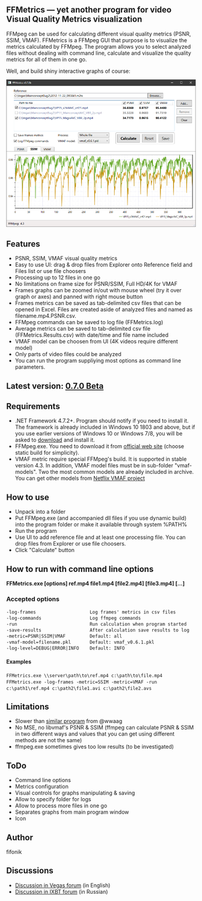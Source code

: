 ## FFMetrics — yet another program for video Visual Quality Metrics visualization

FFMpeg can be used for calculating different visual quality metrics (PSNR, SSIM, VMAF). 
FFMetrics is a FFMpeg GUI that purpose is to visualize the metrics calculated by FFMpeg.
The program allows you to select analyzed files without dealing with command line, calculate and visualize the quality metrics for all of them in one go.

Well, and build shiny interactive graphs of course:

<p align="center"><img src="screenshots/screenshot.png" width="919"/></p>



## Features
- PSNR, SSIM, VMAF visual quality metrics
- Easy to use UI: drag & drop files from Explorer onto Reference field and Files list or use file choosers
- Processing up to 12 files in one go
- No limitations on frame size for PSNR/SSIM, Full HD/4K for VMAF
- Frames graphs can be zoomed in/out with mouse wheel (try it over graph or axes) and panned with right mouse button
- Frames metrics can be saved as tab-delimited csv files that can be opened in Excel. Files are created aside of analyzed files and named as filename.mp4.PSNR.csv.
- FFMpeg commands can be saved to log file (FFMetrics.log)
- Average metrics can be saved to tab-delimited csv file (FFMetrics.Results.csv) with date/time and file name included 
- VMAF model can be choosen from UI (4K videos require different model)
- Only parts of video files could be analyzed
- You can run the program suppliying most options as command line parameters.



## Latest version: [0.7.0 Beta](https://github.com/fifonik/FFMetrics/releases)



## Requirements
- .NET Framework 4.7.2+. Program should notify if you need to install it.
  The framework is already included in Windows 10 1803 and above, but if you use earlier versions of Windows 10 or Windows 7/8, you will be asked to [download](https://dotnet.microsoft.com/download/dotnet-framework/net472) and install it.
- FFMpeg.exe. You need to download it from [official web site](https://ffmpeg.org/download.html) (choose static build for simplicity).
- VMAF metric require special FFMpeg's build. It is supported in stable version 4.3.
  In addition, VMAF model files must be in sub-folder "vmaf-models". Two the most common models are already included in archive. You can get other models from [Netflix VMAF project](https://github.com/Netflix/vmaf/)



## How to use
- Unpack into a folder
- Put FFMpeg.exe (and accompanied dll files if you use dynamic build) into the program folder or make it available through system %PATH%
- Run the program
- Use UI to add reference file and at least one processing file. You can drop files from Explorer or use file choosers.
- Click "Calculate" button


## How to run with command line options
**FFMetrics.exe \[options\] ref.mp4 file1.mp4 \[file2.mp4\] \[file3.mp4\] \[...\]**

### Accepted options
    -log-frames                    Log frames' metrics in csv files
    -log-commands                  Log ffmpeg commands
    -run                           Run calculation when program started
    -save-results                  After calculation save results to log
    -metric=PSNR|SSIM|VMAF         Default: all
    -vmaf-model=filename.pkl       Default: vmaf_v0.6.1.pkl
    -log-level=DEBUG|ERROR|INFO    Default: INFO

#### Examples
`FFMetrics.exe \\server\path\to\ref.mp4 c:\path\to\file.mp4`<br />
`FFMetrics.exe -log-frames -metric=SSIM -metric=VMAF -run c:\path1\ref.mp4 c:\path2\file1.avi c:\path2\file2.avs`


## Limitations
- Slower than [similar program](https://tools4vegas.com/render-quality-metrics-ffmpeg/) from @wwaag
- No MSE, no libvmaf's PSNR & SSIM (ffmpeg can calculate PSNR & SSIM in two different ways and values that you can get using different methods are not the same)
- ffmpeg.exe sometimes gives too low results (to be investigated)



## ToDo
- Command line options
- Metrics configuration
- Visual controls for graphs manipulating & saving
- Allow to specify folder for logs
- Allow to process more files in one go
- Separates graphs from main program window
- Icon



## Author
fifonik



## Discussions
- [Discussion in Vegas forum](https://www.vegascreativesoftware.info/us/forum/ffmetrics-yet-another-program-for-quality-metrics-calculation--122246/) (in English)
- [Discussion in IXBT forum](https://forum.ixbt.com/topic.cgi?id=29:36847) (in Russian)
